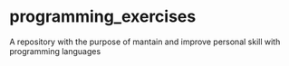 # programming_exercises
A repository with the purpose of mantain and improve personal skill with programming languages

